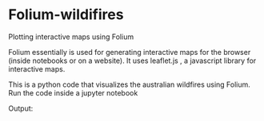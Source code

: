 # Folium-wildifires

Plotting interactive maps using Folium

Folium essentially is used for generating interactive maps for the browser (inside notebooks or on a website). It uses leaflet.js , a javascript library for interactive maps.

This is a python code that visualizes the australian wildfires using Folium. Run the code inside a jupyter notebook

Output:
<img src = ""> </img>
